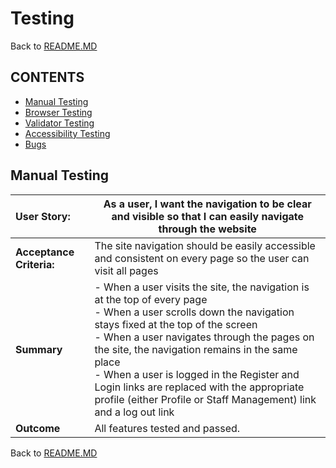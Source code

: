 # Testing

Back to [README.MD](README.MD)

## CONTENTS

- [Manual Testing](#manual-testing)
- [Browser Testing](#browser-testing)
- [Validator Testing](#validator-testing)
- [Accessibility Testing](#accessibility-testing)
- [Bugs](#bugs)

## Manual Testing
|User Story:             |As a user, I want the navigation to be clear and visible so that I can easily navigate through the website|
|:--                     |--                                                                                                        |
|**Acceptance Criteria:**|The site navigation should be easily accessible and consistent on every page so the user can visit all pages|
|**Summary**             |- When a user visits the site, the navigation is at the top of every page<br>- When a user scrolls down the navigation stays fixed at the top of the screen<br>- When a user navigates through the pages on the site, the navigation remains in the same place<br>- When a user is logged in the Register and Login links are replaced with the appropriate profile (either Profile or Staff Management) link and a log out link|     
|**Outcome**             |All features tested and passed.|     

Back to [README.MD](README.MD)
